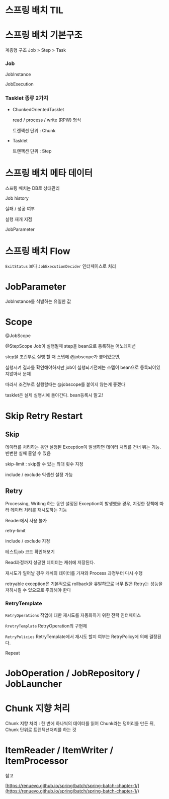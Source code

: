 # 스프링 배치 TIL

# 스프링 배치 기본구조

계층형 구조 Job > Step > Task

### Job

JobInstance

JobExecution

### Tasklet 종류 2가지

- ChunkedOrientedTasklet

    read / process / write (RPW) 형식

    트랜잭션 단위 : Chunk

- Tasklet

    트랜잭션 단위 : Step

# 스프링 배치 메타 데이터

스프링 배치는 DB로 상태관리

Job history

실패 / 성공 여부

실행 재개 지점

JobParameter

# 스프링 배치 Flow

`ExitStatus` 보다 `JobExecutionDecider` 인터페이스로 처리

# JobParameter

JobInstance를 식별하는 유일한 값

# Scope

@JobScope

@StepScope
Job이 실행될때 step을 bean으로 등록하는 어노테이션

step을 조건부로 실행 할 때 스텝에 @jobscope가 붙어있으면,

실행시켜 결과를 확인해야하지만 job이 실행되기전에는 스텝이 bean으로 등록되어있지않아서 문제

따라서 조건부로 실행할때는 @jobscope를 붙이지 않는게 좋겠다

tasklet은 실제 실행시에 돌아간다. bean등록시 말고! 

# Skip Retry Restart
## Skip

데이터를 처리하는 동안 설정된 Exception이 발생하면 데이터 처리를 건너 뛰는 기능. 빈번한 실패 줄일 수 있음

skip-limit : skip할 수 있는 최대 횟수 지정

include / exclude 익셉션 설정 가능  

## Retry

Processing, Writing 하는 동안 설정된 Exception이 발생했을 경우, 지정한 정책에 따라 데이터 처리를 재시도하는 기능

Reader에서 사용 불가

retry-limit

include / exclude 지정

테스트job 코드 확인해보기

Read과정까지 성공한 데이터는 캐쉬에 저장된다.

재시도가 일어날 경우 캐쉬의 데이터를 가져와 Process 과정부터 다시 수행

retryable exception은 기본적으로 rollback을 유발하므로 너무 많은 Retry는 성능을 저하시킬 수 있으므로 주의해야 한다

### RetryTemplate

`RetryOperations` 작업에 대한 재시도를 자동화하기 위한 전략 인터페이스

`RretryTemplate` RetryOperation의 구현체

`RetryPolicies` RetryTemplate에서 재시도 할지 여부는 RetryPolicy에 의해 결정된다.

Repeat
# JobOperation / JobRepository / JobLauncher

# Chunk 지향 처리

Chunk 지향 처리 : 한 번에 하나씩의 데이터를 읽어 Chunk라는 덩어리를 만든 뒤, Chunk 단위로 트랜잭션처리를 하는 것

# ItemReader / ItemWriter / ItemProcessor

참고

[https://renuevo.github.io/spring/batch/spring-batch-chapter-1/](https://renuevo.github.io/spring/batch/spring-batch-chapter-1/)
